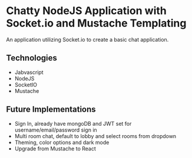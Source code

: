 # Chatty NodeJS Application with Socket.io and Mustache Templating

An application utilizing Socket.io to create a basic chat application.

## Technologies

- Jabvascript
- NodeJS
- SocketIO
- Mustache

## Future Implementations

- Sign In, already have mongoDB and JWT set for username/email/password sign in
- Multi room chat, default to lobby and select rooms from dropdown
- Theming, color options and dark mode
- Upgrade from Mustache to React
